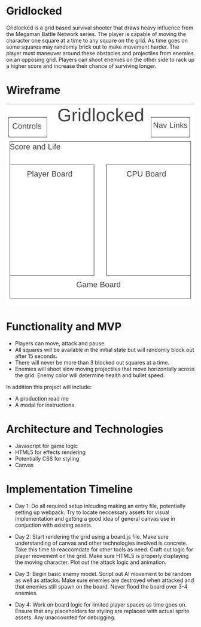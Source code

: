 # Gridlocked

Gridlocked is a grid based survival shooter that draws heavy influence from the Megaman Battle Network series. The player is capable of moving the character one square at a time to any square on the grid. As time goes on some squares may randomly brick out to make movement harder. The player must maneuver around these obstacles and projectiles from enemies on an opposing grid. Players can shoot enemies on the other side to rack up a higher score and increase their chance of surviving longer.

# Wireframe 

![Alt text](Wire/wireframe.png)

# Functionality and MVP

* Players can move, attack and pause. 
* All squares will be available in the initial state but will randomly block out after 15 seconds.
* There will never be more than 3 blocked out squares at a time. 
* Enemies will shoot slow moving projectiles that move horizontally across the grid. Enemy color will determine health and      bullet speed.

In addition this project will include:

* A production read me
* A modal for instructions

# Architecture and Technologies 

* Javascript for game logic 
* HTML5 for effects rendering
* Potentially CSS for styling 
* Canvas 

# Implementation Timeline 

* Day 1: Do all required setup inlcuding making an entry file, potentially setting up webpack. Try to locate neccessary assets for visual implementation and getting a good idea of general canvas use in conjuction with existing assets.

* Day 2: Start rendering the grid using a board.js file. Make sure understanding of canvas and other technologies involved is concrete. Take this time to reaccomdate for other tools as need. Craft out logic for player movement on the grid. Make sure HTML5 is properly displaying the moving character. Plot out the attack logic and animation.

* Day 3: Begin basic enemy model. Script out AI movement to be random as well as attacks. Make sure enemies are destroyed when attacked and that enemies still spawn on the board. Never flood the board over 3-4 enemies.

* Day 4: Work on board logic for limited player spaces as time goes on. Ensure that any placeholders for styling are replaced with actual sprite assets. Any unaccounted for debugging.

